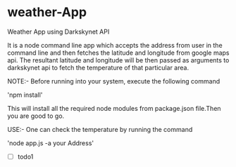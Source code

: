 # weather-App
Weather App using Darkskynet API

It is a node command line app which accepts the address from user in the command line and then fetches the latitude and longitude
from google maps api. The resultant latitude and longitude will be then passed as arguments to darkskynet api to fetch the 
temperature of that particular area. 

NOTE:-
Before running into your system, execute the following command

'npm install'

This will install all the required node modules from package.json file.Then you are good to go.

USE:- 
One can check the temperature by running the command 

'node app.js -a your Address'


- [ ] todo1
